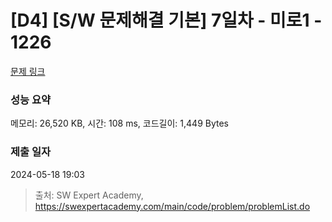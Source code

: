 # [D4] [S/W 문제해결 기본] 7일차 - 미로1 - 1226 

[문제 링크](https://swexpertacademy.com/main/code/problem/problemDetail.do?contestProbId=AV14vXUqAGMCFAYD) 

### 성능 요약

메모리: 26,520 KB, 시간: 108 ms, 코드길이: 1,449 Bytes

### 제출 일자

2024-05-18 19:03



> 출처: SW Expert Academy, https://swexpertacademy.com/main/code/problem/problemList.do